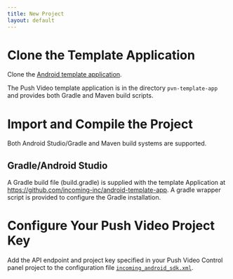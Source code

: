 ```yaml
---
title: New Project
layout: default
---
```



# Clone the Template Application

Clone the [Android template application]({{site.github.repository_url}}).

The Push Video template application is in the directory `pvn-template-app` and provides both Gradle and Maven build scripts.

# Import and Compile the Project

Both Android Studio/Gradle and Maven build systems are supported.

## Gradle/Android Studio

A Gradle build file (build.gradle) is supplied with the template Application at https://github.com/incoming-inc/android-template-app. A gradle wrapper script is provided to configure the Gradle installation.


# Configure Your Push Video Project Key

Add the API endpoint and project key specified in your Push Video Control panel project to the configuration file [`incoming_android_sdk.xml`]({{site.github.repository_url}}/tree/master/pvn-template-app/res/values/incoming_android_sdk.xml).
